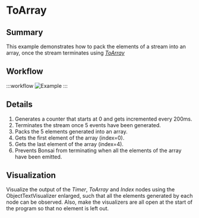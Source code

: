 # ToArray 

## Summary
This example demonstrates how to pack the elements of a stream into an array, once the stream terminates using [*ToArray*](https://bonsai-rx.org/docs/api/Bonsai.Reactive.ToArray.html)

## Workflow

:::workflow
![Example](~/workflows/ReactiveExamples/ToArray/ToArray.bonsai)
:::

## Details
1. Generates a counter that starts at 0 and gets incremented every 200ms.
2. Terminates the stream once 5 events have been generated.
3. Packs the 5 elements generated into an array.
4. Gets the first element of the array (index=0).
5. Gets the last element of the array (index=4).
6. Prevents Bonsai from terminating when all the elements of the array have been emitted.

## Visualization
Visualize the output of the *Timer*, *ToArray* and *Index* nodes using the ObjectTextVisualizer enlarged, such that all the elements generated by each node can be observed. Also, make the visualizers are all open at the start of the program so that no element is left out.
